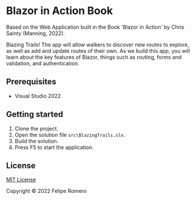 # Blazor in Action Book

Based on the Web Application built in the Book 'Blazor in Action' by Chris Sainty (Manning, 2022).

Blazing Trails! The app will allow walkers to discover new routes to
explore, as well as add and update routes of their own. As we build this app, you will
learn about the key features of Blazor, things such as routing, forms and validation,
and authentication.

## Prerequisites

- Visual Studio 2022

## Getting started

1. Clone the project.
1. Open the solution file `src\BlazingTrails.sln`.
1. Build the solution.
1. Press F5 to start the application.

## License

[MIT License](./LICENSE)

Copyright &copy; 2022 Felipe Romero
